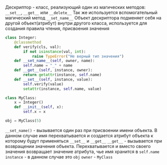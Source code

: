 
Дескриптор - класс, реализующий один из магических методов: `__set__`, `__get__` или `__delete__`
Так же используется вспомогательный магический метод `__set_name__`
Объект дескриптора подменяет себя на другой объект(атрибут) внутри другого класса, используется для создания правила чтения, присвоения значения

```python
class Integer:	
    @classmethod
    def verify(cls, val):
	    if not isinstance(val, int):
	        raise TypeError("Не верный тип значения")
    def __set_name__(self, owner, name):
        self.name = "_" + name
    def __get__(self, instance, owner):
        return getattr(instance, self.name)
    def __set__(self, instance, value):
        self.verify(value)
        setattr(instance, self.name, value)

class MyClass:
	x = Integer()
    def __init__(self, x):
        self.x = x

obj = MyClass(5)
```

`__set_name()` - вызывается один раз при присвоении имени объекта. В данном случае имя перехватывается и создается атрибут объекта к которому будут применяться `__set__` и `__get__`
`__get__` - вызывается при возвращении значения объекта. Перехватывается и вместо своего значения возвращает значение атрибута, чье имя хранится в `self.name`
`instance` - в данном случае это `obj`
`owner` - `MyClass`
